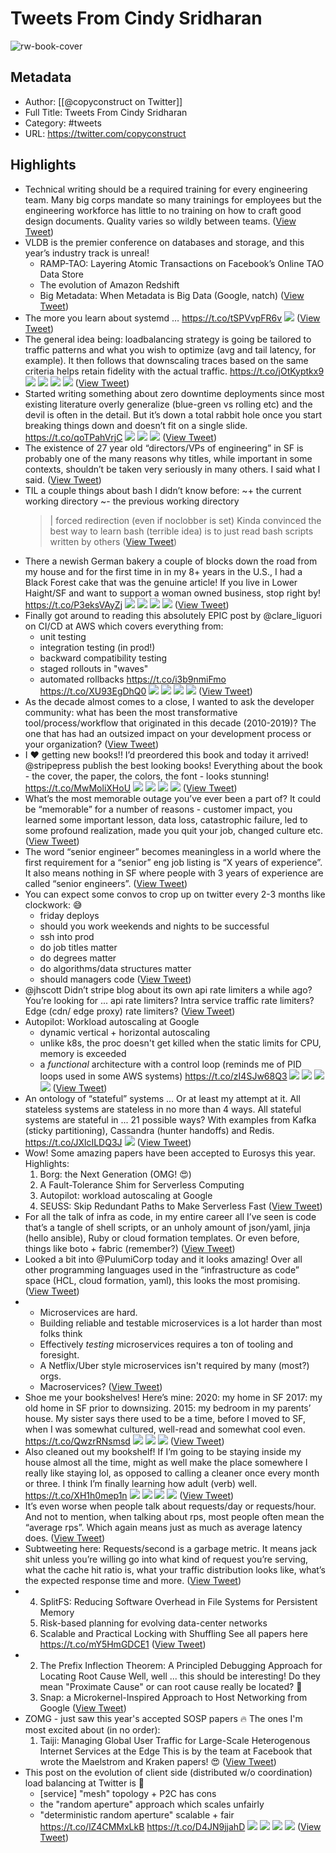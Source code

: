 # Tweets From Cindy Sridharan

![rw-book-cover](https://pbs.twimg.com/profile_images/1718067703712530432/5kvJbych.jpg)

## Metadata
- Author: [[@copyconstruct on Twitter]]
- Full Title: Tweets From Cindy Sridharan
- Category: #tweets
- URL: https://twitter.com/copyconstruct

## Highlights
- Technical writing should be a required training for every engineering team.
  Many big corps mandate so many trainings for employees but the engineering workforce has little to no training on how to craft good design documents. 
  Quality varies so wildly between teams. ([View Tweet](https://twitter.com/copyconstruct/status/1567921940798783499))
- VLDB is the premier conference on databases and storage, and this year’s industry track is unreal!
  - RAMP-TAO: Layering Atomic Transactions on Facebook’s Online TAO Data Store
  - The evolution of Amazon Redshift
  - Big Metadata: When Metadata is Big Data (Google, natch) ([View Tweet](https://twitter.com/copyconstruct/status/1427795943827537922))
- The more you learn about systemd … https://t.co/tSPVvpFR6v
  ![](https://pbs.twimg.com/media/E2_iaXMVkAURSxo.jpg) ([View Tweet](https://twitter.com/copyconstruct/status/1400586955847397376))
- The general idea being: loadbalancing strategy is going be tailored to traffic patterns and what you wish to optimize (avg and tail latency, for example). 
  It then follows that downscaling traces based on the same criteria helps retain fidelity with the actual traffic. https://t.co/jOtKyptkx9
  ![](https://pbs.twimg.com/media/E5gLxgGVUAE3r2-.jpg)
  ![](https://pbs.twimg.com/media/E5gLxgeVcAEGSbO.jpg)
  ![](https://pbs.twimg.com/media/E5gLxg5VIAQ36Iy.jpg)
  ![](https://pbs.twimg.com/media/E5gLxhPVcAQrzDt.jpg) ([View Tweet](https://twitter.com/copyconstruct/status/1411891431879233542))
- Started writing something about zero downtime deployments since most existing literature overly generalize (blue-green vs rolling etc) and the devil is often in the detail.
  But it’s down a total rabbit hole once you start breaking things down and doesn’t fit on a single slide. https://t.co/qoTPahVrjC
  ![](https://pbs.twimg.com/media/Eqnr0FcUwAICZNE.jpg)
  ![](https://pbs.twimg.com/media/Eqnr0F0VEAE3PsA.jpg)
  ![](https://pbs.twimg.com/media/Eqnr0INVQAIo5Lz.jpg) ([View Tweet](https://twitter.com/copyconstruct/status/1344865247274831872))
- The existence of 27 year old “directors/VPs of engineering” in SF is probably one of the many reasons why titles, while important in some contexts, shouldn’t be taken very seriously in many others.
  I said what I said. ([View Tweet](https://twitter.com/copyconstruct/status/1342345137280565250))
- TIL a couple things about bash I didn’t know before:
  ~+ the current working directory
  ~- the previous working directory
  >| forced redirection (even if noclobber is set)
  Kinda convinced the best way to learn bash (terrible idea) is to just read bash scripts written by others ([View Tweet](https://twitter.com/copyconstruct/status/1293026761823752192))
- There a newish German bakery a couple of blocks down the road from my house and for the first time in in my 8+ years in the U.S., I had a Black Forest cake that was the genuine article! 
  If you live in Lower Haight/SF and want to support a woman owned business, stop right by! https://t.co/P3eksVAyZj
  ![](https://pbs.twimg.com/media/Ec_TqXJVcAAapGA.jpg)
  ![](https://pbs.twimg.com/media/Ec_TqYPVcAAuCEu.jpg)
  ![](https://pbs.twimg.com/media/Ec_TqacUEAEN7Q_.jpg)
  ![](https://pbs.twimg.com/media/Ec_Tqa9VAAArmBJ.jpg) ([View Tweet](https://twitter.com/copyconstruct/status/1283477149169496064))
- Finally got around to reading this absolutely EPIC post by @clare_liguori on CI/CD at AWS which covers everything from:
  - unit testing
  - integration testing (in prod!)
  - backward compatibility testing
  - staged rollouts in "waves"
  - automated rollbacks
  https://t.co/i3b9nmiFmo https://t.co/XU93EgDhQ0
  ![](https://pbs.twimg.com/media/EbGvTg8UEAAkxJg.jpg)
  ![](https://pbs.twimg.com/media/EbGvVhFUcAAmYL3.jpg)
  ![](https://pbs.twimg.com/media/EbGvXWuU4AEsdPW.jpg)
  ![](https://pbs.twimg.com/media/EbGvdixUYAAcRjb.png) ([View Tweet](https://twitter.com/copyconstruct/status/1274994793911734272))
- As the decade almost comes to a close, I wanted to ask the developer community: 
  what has been the most transformative tool/process/workflow that originated in this decade (2010-2019)? 
  The one that has had an outsized impact on your development process or your organization? ([View Tweet](https://twitter.com/copyconstruct/status/1208115082900566016))
- I ❤️ getting new books!!
  I’d preordered this book and today it arrived! 
  @stripepress publish the best looking books! Everything about the book - the cover, the paper, the colors, the font - looks stunning! https://t.co/MwMoliXHoU
  ![](https://pbs.twimg.com/media/EY9xwNmUYAA7uvD.jpg)
  ![](https://pbs.twimg.com/media/EY9xwNmUYAEELEn.jpg)
  ![](https://pbs.twimg.com/media/EY9xwNmUEAEFggw.jpg)
  ![](https://pbs.twimg.com/media/EY9xwNlUcAAXubH.jpg) ([View Tweet](https://twitter.com/copyconstruct/status/1265355100379176962))
- What’s the most memorable outage you’ve ever been a part of? 
  It could be “memorable” for a number of reasons - customer impact, you learned some important lesson, data loss, catastrophic failure, led to some profound realization, made you quit your job, changed culture etc. ([View Tweet](https://twitter.com/copyconstruct/status/1261006726519615488))
- The word “senior engineer” becomes meaningless in a world where the first requirement for a “senior” eng job listing is “X years of experience”. 
  It also means nothing in SF where people with 3 years of experience are called “senior engineers”. ([View Tweet](https://twitter.com/copyconstruct/status/1260347609610219520))
- You can expect some convos to crop up on twitter every 2-3 months like clockwork: 😅
  - friday deploys
  - should you work weekends and nights to be successful
  - ssh into prod
  - do job titles matter
  - do degrees matter
  - do algorithms/data structures matter
  - should managers code ([View Tweet](https://twitter.com/copyconstruct/status/1257455538696265734))
- @jhscott Didn’t stripe blog about its own api rate limiters a while ago? You’re looking for ... api rate limiters? Intra service traffic rate limiters? Edge (cdn/ edge proxy) rate limiters? ([View Tweet](https://twitter.com/copyconstruct/status/1254985764854611974))
- Autopilot: Workload autoscaling at Google
  - dynamic vertical + horizontal autoscaling
  - unlike k8s, the proc doesn't get killed when the static limits for CPU, memory is exceeded
  - a *functional* architecture with a control loop (reminds me of PID loops used in some AWS systems) https://t.co/zI4SJw68Q3
  ![](https://pbs.twimg.com/media/EWb6S1NUYAAqqm_.jpg)
  ![](https://pbs.twimg.com/media/EWb6TotVAAMOdEf.png)
  ![](https://pbs.twimg.com/media/EWb6Vf7UcAITN9v.png)
  ![](https://pbs.twimg.com/media/EWb6X3dVcAIwY-A.png) ([View Tweet](https://twitter.com/copyconstruct/status/1253966160678096896))
- An ontology of “stateful” systems ... 
  Or at least my attempt at it.
  All stateless systems are stateless in no more than 4 ways.
  All stateful systems are stateful in ... 21 possible ways?
  With examples from Kafka (sticky partitioning), Cassandra (hunter handoffs) and Redis. https://t.co/JXlcILDQ3J
  ![](https://pbs.twimg.com/media/EWbHqogVcAA5lTb.jpg) ([View Tweet](https://twitter.com/copyconstruct/status/1253909085646254080))
- Wow! Some amazing papers have been accepted to Eurosys this year. Highlights:
  1. Borg: the Next Generation (OMG! 😍)
  2. A Fault-Tolerance Shim for Serverless Computing 
  3. Autopilot: workload autoscaling at Google
  4. SEUSS: Skip Redundant Paths to Make Serverless Fast ([View Tweet](https://twitter.com/copyconstruct/status/1250597980790386688))
- For all the talk of infra as code, in my entire career all I’ve seen is code that’s a tangle of shell scripts, or an unholy amount of json/yaml, jinja (hello ansible), Ruby or cloud formation templates. 
  Or even before, things like boto + fabric (remember?) ([View Tweet](https://twitter.com/copyconstruct/status/1250161051015897088))
- Looked a bit into @PulumiCorp today and it looks amazing! 
  Over all other programming languages used in the “infrastructure as code” space (HCL, cloud formation, yaml), this looks the most promising. ([View Tweet](https://twitter.com/copyconstruct/status/1250161050336411648))
- - Microservices are hard.
  - Building reliable and testable microservices is a lot harder than most folks think
  - Effectively *testing* microservices requires a ton of tooling and foresight.
  - A Netflix/Uber style microservices isn't required by many (most?) orgs.
  - Macroservices? ([View Tweet](https://twitter.com/copyconstruct/status/1247130488667394049))
- Shoe me your bookshelves! 
  Here’s mine: 
  2020: my home in SF
  2017: my old home in SF prior to downsizing.
  2015: my bedroom in my parents’ house. My sister says there used to be a time, before I moved to SF, when I was somewhat cultured, well-read and somewhat cool even. https://t.co/QwzrRNsmsd
  ![](https://pbs.twimg.com/media/ETv5heWUMAEZ0rR.jpg)
  ![](https://pbs.twimg.com/media/ETv5heVU0AAYmDA.jpg)
  ![](https://pbs.twimg.com/media/ETv5heXUwAAz8Hc.jpg) ([View Tweet](https://twitter.com/copyconstruct/status/1241860481612001280))
- Also cleaned out my bookshelf! 
  If I’m going to be staying inside my house almost all the time, might as well make the place somewhere I really like staying lol, as opposed to calling a cleaner once every month or three. 
  I think I’m finally learning how adult (verb) well. https://t.co/XH1h0mep1n
  ![](https://pbs.twimg.com/media/ETv0GL1U4AEvhVg.jpg)
  ![](https://pbs.twimg.com/media/ETv0GL0U0AEnxM6.jpg)
  ![](https://pbs.twimg.com/media/ETv0GL1U0AEeVwC.jpg)
  ![](https://pbs.twimg.com/media/ETv0GLzUMAAUAD1.jpg) ([View Tweet](https://twitter.com/copyconstruct/status/1241854516141514752))
- It’s even worse when people talk about requests/day or requests/hour. 
  And not to mention, when talking about rps, most people often mean the “average rps”. 
  Which again means just as much as average latency does. ([View Tweet](https://twitter.com/copyconstruct/status/1215399259190611968))
- Subtweeting here: 
  Requests/second is a garbage metric. 
  It means jack shit unless you’re willing go into what kind of request you’re serving, what the cache hit ratio is, what your traffic distribution looks like, what’s the expected response time and more. ([View Tweet](https://twitter.com/copyconstruct/status/1215398960900104192))
- 4. SplitFS: Reducing Software Overhead in File Systems for Persistent Memory 
  5. Risk-based planning for evolving data-center networks 
  6. Scalable and Practical Locking with Shuffling 
  See all papers here https://t.co/mY5HmGDCE1 ([View Tweet](https://twitter.com/copyconstruct/status/1159718574417575936))
- 2. The Prefix Inflection Theorem: A Principled Debugging Approach for Locating Root Cause 
  Well, well ... this should be interesting! Do they mean "Proximate Cause" or can root cause really be located? 👿
  3. Snap: a Microkernel-Inspired Approach to Host Networking from Google ([View Tweet](https://twitter.com/copyconstruct/status/1159718573213798400))
- ZOMG - just saw this year's accepted SOSP papers 🔥 
  The ones I'm most excited about (in no order):
  1. Taiji: Managing Global User Traffic for Large-Scale Heterogenous Internet Services at the Edge
  This is by the team at Facebook that wrote the Maelstrom and Kraken papers! 😍 ([View Tweet](https://twitter.com/copyconstruct/status/1159718572098084864))
- This post on the evolution of client side (distributed w/o coordination) load balancing at Twitter is 🤯 
  - [service] "mesh" topology + P2C has cons
  - the "random aperture" approach which scales unfairly
  - "deterministic random aperture" scalable + fair
  https://t.co/lZ4CMMxLkB https://t.co/D4JN9jjahD
  ![](https://pbs.twimg.com/media/EN26bsSU8AEr1Oe.jpg)
  ![](https://pbs.twimg.com/media/EN26bsUUwAApM7o.jpg)
  ![](https://pbs.twimg.com/media/EN26bsUU0AUd6Fe.jpg)
  ![](https://pbs.twimg.com/media/EN26bsTU4AAEQxm.jpg) ([View Tweet](https://twitter.com/copyconstruct/status/1215332500257427457))
